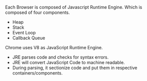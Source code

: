 Each Browser is composed of Javascript Runtime Engine. Which is composed of four components.
- Heap
- Stack
- Event Loop
- Callback Queue

Chrome uses V8 as JavaScript Runtime Engine. 

-  JRE parses code and checks for syntax errors.
-  JRE will convert JavaScript Code to machine readable.
-  During parsing, it sectionize code and put them in respective containers/components.
